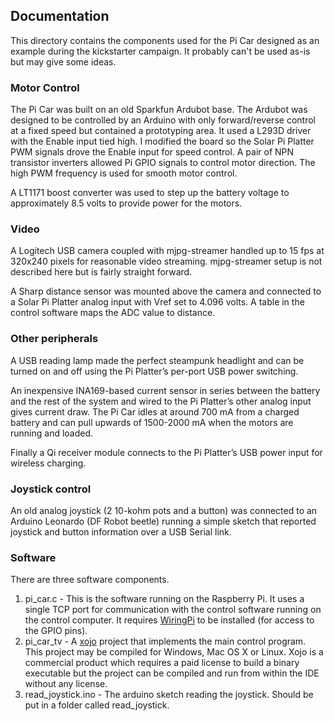 ## Documentation

This directory contains the components used for the Pi Car designed as an example during the kickstarter campaign.  It probably can't be used as-is but may give some ideas.

### Motor Control

The Pi Car was built on an old Sparkfun Ardubot base.  The Ardubot was designed to be controlled by an Arduino with only forward/reverse control at a fixed speed but contained a prototyping area.  It used a L293D driver with the Enable input tied high.  I modified the board so the Solar Pi Platter PWM signals drove the Enable input for speed control.  A pair of NPN transistor inverters allowed Pi GPIO signals to control motor direction.  The high PWM frequency is used for smooth motor control.

A LT1171 boost converter was used to step up the battery voltage to approximately 8.5 volts to provide power for the motors.

### Video

A Logitech USB camera coupled with mjpg-streamer handled up to 15 fps at 320x240 pixels for reasonable video streaming.  mjpg-streamer setup is not described here but is fairly straight forward.

A Sharp distance sensor was mounted above the camera and connected to a Solar Pi Platter analog input with Vref set to 4.096 volts.  A table in the control software maps the ADC value to distance.

### Other peripherals

A USB reading lamp made the perfect steampunk headlight and can be turned on and off using the Pi Platter’s per-port USB power switching.

An inexpensive INA169-based current sensor in series between the battery and the rest of the system and wired to the Pi Platter’s other analog input gives current draw.  The Pi Car idles at around 700 mA from a charged battery and can pull upwards of 1500-2000 mA when the motors are running and loaded.

Finally a Qi receiver module connects to the Pi Platter’s USB power input for wireless charging.

### Joystick control

An old analog joystick (2 10-kohm pots and a button) was connected to an Arduino Leonardo (DF Robot beetle) running a simple sketch that reported joystick and button information over a USB Serial link.

### Software

There are three software components.

1. pi_car.c - This is the software running on the Raspberry Pi.  It uses a single TCP port for communication with the control software running on the control computer.  It requires [WiringPi](http://wiringpi.com/) to be installed (for access to the GPIO pins).
2. pi_car_tv - A [xojo](http://www.xojo.com/) project that implements the main control program.  This project may be compiled for Windows, Mac OS X or Linux.  Xojo is a commercial product which requires a paid license to build a binary executable but the project can be compiled and run from within the IDE without any license.
3. read_joystick.ino - The arduino sketch reading the joystick.  Should be put in a folder called read_joystick.

